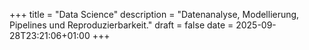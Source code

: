+++
title = "Data Science"
description = "Datenanalyse, Modellierung, Pipelines und Reproduzierbarkeit."
draft = false
date = 2025-09-28T23:21:06+01:00
+++